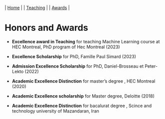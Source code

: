| [Home](index.md) | | [Teaching](teaching.md) | | [Awards](awards.md) | 

# Honors and Awards 

- **Excellence award in Teaching** for teaching Machine Learning course at HEC Montreal, PhD program of Hec Montreal (2023)
  
- **Excellence Scholarship**  for PhD, Famille Paul Simard (2023)

- **Admission Excellence Scholarship** for PhD, Daniel-Brosseau et Peter-Lekto (2022)

- **Academic Excellence Distinction** for master’s degree , HEC Montreal (2020)

- **Academic Excellence scholarship** for Master degree, Deloitte (2018)

- **Academic Excellence Distinction** for bacalurat degree , Scince and technology university of Mazandaran, Iran 
